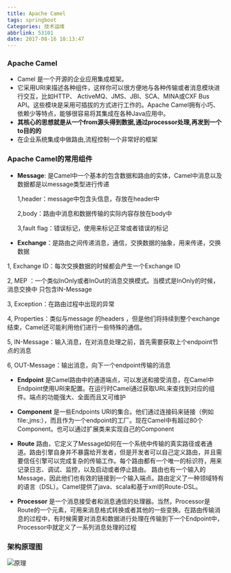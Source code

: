 ```yaml
---
title: Apache Camel
tags: springboot
Categories: 技术运维
abbrlink: 53101
date: 2017-08-16 18:13:47
---
```

### Apache Camel
- Camel 是一个开源的企业应用集成框架。
- 它采用URI来描述各种组件，这样你可以很方便地与各种传输或者消息模块进行交互，比如HTTP、 ActiveMQ、JMS、JBI、SCA、MINA或CXF Bus API。这些模块是采用可插拔的方式进行工作的。Apache Camel拥有小巧、依赖少等特点，能够很容易将其集成在各种Java应用中。
- **其核心的思想就是从一个from源头得到数据,通过processor处理,再发到一个to目的的**
- 在企业系统集成中做路由,流程控制一个非常好的框架

### Apache Camel的常用组件
- **Message**: 是Camel中一个基本的包含数据和路由的实体，Camel中消息以及数据都是以message类型进行传递

  1,header：message中包含头信息，存放在header中

  2,body：路由中消息和数据传输的实际内容存放在body中

  3,fault flag：错误标记，使用来标记正常或者错误的标记

- **Exchange**：是路由之间传递消息，通信，交换数据的抽象，用来传递，交换数据

 1, Exchange ID：每次交换数据的时候都会产生一个Exchange ID

 2, MEP ：一个类似InOnly或者InOut的消息交换模式。当模式是InOnly的时候，消息交换中  只包含IN-Message

 3, Exception：在路由过程中出现的异常

 4, Properties：类似与message 的headers ，但是他们将持续到整个exchange结束，Camel还可能利用他们进行一些特殊的通信。

 5, IN-Message：输入消息，在对消息处理之前，首先需要获取上个endpoint节点的消息

 6, OUT-Message：输出消息，向下一个endpoint传输的消息

- **Endpoint** 是Camel路由中的通道端点，可以发送和接受消息，在Camel中Endpoint使用URI来配置。在运行时Camel通过获取URL来查找到对应的组件。端点的功能强大、全面而且又可维护

- **Component** 是一些Endpoints URI的集合。他们通过连接码来链接（例如file:,jms:），而且作为一个endpoint的工厂。现在Camel中有超过80个Component。也可以通过扩展类来实现自己的Component

- **Route** 路由，它定义了Message如何在一个系统中传输的真实路径或者通道。路由引擎自身并不暴露给开发者，但是开发者可以自己定义路由，并且需要信任引擎可以完成复杂的传输工作。每个路由都有一个唯一的标识符，用来记录日志、调试、监控，以及启动或者停止路由。
路由也有一个输入的Message，因此他们也有效的链接到一个输入端点。路由定义了一种领域特有的语言（DSL）。Camel提供了java、scala和基于xml的Route-DSL。

- **Processor** 是一个消息接受者和消息通信的处理器。当然，Processor是Route的一个元素，可用来消息格式转换或者其他的一些变换。在路由传输消息的过程中，有时候需要对消息和数据进行处理在传输到下一个Endpoint中，Processor中就定义了一系列消息处理的过程

### 架构原理图
![原理](http://camel.apache.org/architecture.data/camel-components.png)